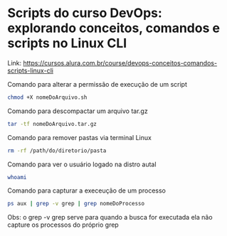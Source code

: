 # Scripts do curso DevOps: explorando conceitos, comandos e scripts no Linux CLI
Link: https://cursos.alura.com.br/course/devops-conceitos-comandos-scripts-linux-cli

Comando para alterar a permissão de execução de um script

```bash
chmod +X nomeDoArquivo.sh
```
Comando para descompactar um arquivo tar.gz

```bash
tar -tf nomeDoArquivo.tar.gz
```

Comando para remover pastas via terminal Linux
```bash 
rm -rf /path/do/diretorio/pasta
```

Comando para ver o usuário logado na distro autal
```bash 
whoami
```

Comando para capturar a execeução de um processo
```bash 
ps aux | grep -v grep | grep nomeDoProcesso
```
Obs: o grep -v grep serve para quando a busca for executada ela não capture os processos do próprio grep
